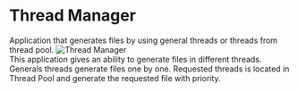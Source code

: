 # Thread Manager
Application that generates files by using general threads or threads from thread pool.
![Thread Manager](https://user-images.githubusercontent.com/10049851/76621644-945e3f80-6538-11ea-9847-11577e086bc6.PNG)<br/>
This application gives an ability to generate files in different threads. Generals threads generate files one by one. Requested threads is located in Thread Pool and generate the requested file with priority.
